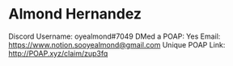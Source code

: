 # Almond Hernandez

Discord Username: oyealmond#7049
DMed a POAP: Yes
Email: https://www.notion.sooyealmond@gmail.com
Unique POAP Link: http://POAP.xyz/claim/zup3fq